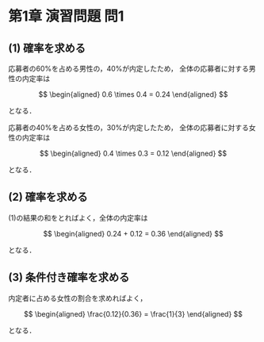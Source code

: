 # 第1章 演習問題 問1

## (1) 確率を求める

応募者の$60\%$を占める男性の，$40\%$が内定したため，
全体の応募者に対する男性の内定率は

$$
\begin{aligned}
    0.6 \times 0.4 = 0.24
\end{aligned}
$$

となる．

応募者の$40\%$を占める女性の，$30\%$が内定したため，
全体の応募者に対する女性の内定率は

$$
\begin{aligned}
    0.4 \times 0.3 = 0.12
\end{aligned}
$$

となる．

## (2) 確率を求める

(1)の結果の和をとればよく，全体の内定率は

$$
\begin{aligned}
    0.24 + 0.12 = 0.36
\end{aligned}
$$

となる．

## (3) 条件付き確率を求める

内定者に占める女性の割合を求めればよく，

$$
\begin{aligned}
    \frac{0.12}{0.36} = \frac{1}{3}
\end{aligned}
$$

となる．
